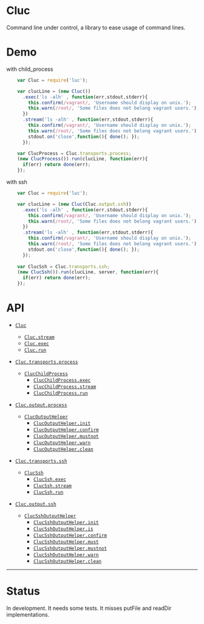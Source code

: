 # Cluc

Command line under control, a library to ease usage of command lines.

# Demo

with child_process
```js
    var Cluc = require('luc');

    var clucLine = (new Cluc())
      .exec('ls -alh' , function(err,stdout,stderr){
        this.confirm(/vagrant/, 'Username should display on unix.');
        this.warn(/root/, 'Some files does not belong vagrant users.');
      })
      .stream('ls -alh' , function(err,stdout,stderr){
        this.confirm(/vagrant/, 'Username should display on unix.');
        this.warn(/root/, 'Some files does not belong vagrant users.');
        stdout.on('close',function(){ done(); });
      });

    var ClucProcess = Cluc.transports.process;
    (new ClucProcess()).run(clucLine, function(err){
      if(err) return done(err);
    });
```



with ssh
```js
    var Cluc = require('luc');

    var clucLine = (new Cluc(Cluc.output.ssh))
      .exec('ls -alh' , function(err,stdout,stderr){
        this.confirm(/vagrant/, 'Username should display on unix.');
        this.warn(/root/, 'Some files does not belong vagrant users.');
      })
      .stream('ls -alh' , function(err,stdout,stderr){
        this.confirm(/vagrant/, 'Username should display on unix.');
        this.warn(/root/, 'Some files does not belong vagrant users.');
        stdout.on('close',function(){ done(); });
      });
    
    var ClucSsh = Cluc.transports.ssh;
    (new ClucSsh()).run(clucLine, server, function(err){
      if(err) return done(err);
    });
```

# API

* [`Cluc`](doc/Cluc.md#Cluc)
    * [`Cluc.stream`](doc/Cluc.md#Cluc.stream)
    * [`Cluc.exec`](doc/Cluc.md#Cluc.#exec)
    * [`Cluc.run`](doc/Cluc.md#Cluc.#run)



* [`Cluc.transports.process`](doc/ClucChildProcess.md)
    * [`ClucChildProcess`](doc/ClucChildProcess.md#ClucSsh)
        * [`ClucChildProcess.exec`](doc/ClucChildProcess.md#ClucSsh.exec)
        * [`ClucChildProcess.stream`](doc/ClucChildProcess.md#ClucSsh.stream)
        * [`ClucChildProcess.run`](doc/ClucChildProcess.md#ClucSsh.run)
        
* [`Cluc.output.process`](doc/ClucOutputHelper.md)
    * [`ClucOutputHelper`](doc/ClucOutputHelper.md#ClucOutputHelper)
        * [`ClucOutputHelper.init`](doc/ClucOutputHelper.md#ClucOutputHelper.init)
        * [`ClucOutputHelper.confirm`](doc/ClucOutputHelper.md#ClucOutputHelper.confirm)
        * [`ClucOutputHelper.mustnot`](doc/ClucOutputHelper.md#ClucOutputHelper.mustnot)
        * [`ClucOutputHelper.warn`](doc/ClucOutputHelper.md#ClucOutputHelper.warn)
        * [`ClucOutputHelper.clean`](doc/ClucOutputHelper.md#ClucOutputHelper.clean)



* [`Cluc.transports.ssh`](doc/ClucSsh.md#ClucSsh)
    * [`ClucSsh`](doc/ClucSsh.md#ClucSsh)
        * [`ClucSsh.exec`](doc/ClucSsh.md#ClucSsh.exec)
        * [`ClucSsh.stream`](doc/ClucSsh.md#ClucSsh.stream)
        * [`ClucSsh.run`](doc/ClucSsh.md#ClucSsh.run)
        
* [`Cluc.output.ssh`](doc/ClucSshOutputHelper.md)
    * [`ClucSshOutputHelper`](doc/ClucSshOutputHelper.md#ClucSshOutputHelper)
        * [`ClucSshOutputHelper.init`](doc/ClucSshOutputHelper.md#ClucSshOutputHelper.init)
        * [`ClucSshOutputHelper.is`](doc/ClucSshOutputHelper.md#ClucSshOutputHelper.is)
        * [`ClucSshOutputHelper.confirm`](doc/ClucSshOutputHelper.md#ClucSshOutputHelper.confirm)
        * [`ClucSshOutputHelper.must`](doc/ClucSshOutputHelper.md#ClucSshOutputHelper.must)
        * [`ClucSshOutputHelper.mustnot`](doc/ClucSshOutputHelper.md#ClucSshOutputHelper.mustnot)
        * [`ClucSshOutputHelper.warn`](doc/ClucSshOutputHelper.md#ClucSshOutputHelper.warn)
        * [`ClucSshOutputHelper.clean`](doc/ClucSshOutputHelper.md#ClucSshOutputHelper.clean)



---------------------------------------

# Status

In development. It needs some tests. It misses putFile and readDir implementations.
